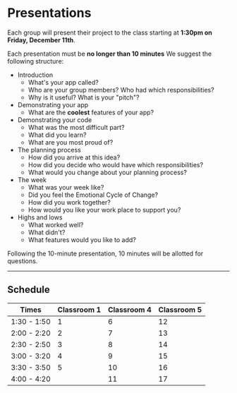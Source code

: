 # Presentations

Each group will present their project to the class starting at **1:30pm on Friday, December 11th**.

Each presentation must be **no longer than 10 minutes** We suggest the following structure:

- Introduction
  - What's your app called?
  - Who are your group members? Who had which responsibilities?
  - Why is it useful? What is your "pitch"?
- Demonstrating your app
  - What are the **coolest** features of your app?
- Demonstrating your code
  - What was the most difficult part?
  - What did you learn?
  - What are you most proud of?
- The planning process
  - How did you arrive at this idea?
  - How did you decide who would have which responsibilities?
  - What would you change about your planning process?
- The week
  - What was your week like?  
  - Did you feel the Emotional Cycle of Change?
  - How did you work together?
  - How would you like your work place to support you?
- Highs and lows
  - What worked well?
  - What didn't?
  - What features would you like to add?

Following the 10-minute presentation, 10 minutes will be allotted for questions.

---

## Schedule

| Times | Classroom 1 | Classroom 4 | Classroom 5 |
|---|---|---|---|
| 1:30 - 1:50 | 1 | 6  | 12  |
| 2:00 - 2:20 | 2 | 7  | 13  |
| 2:30 - 2:50 | 3 | 8  | 14  |
| 3:00 - 3:20 | 4 | 9  | 15  |
| 3:30 - 3:50 | 5 | 10 | 16 | 
| 4:00 - 4:20 |   | 11 | 17 |
